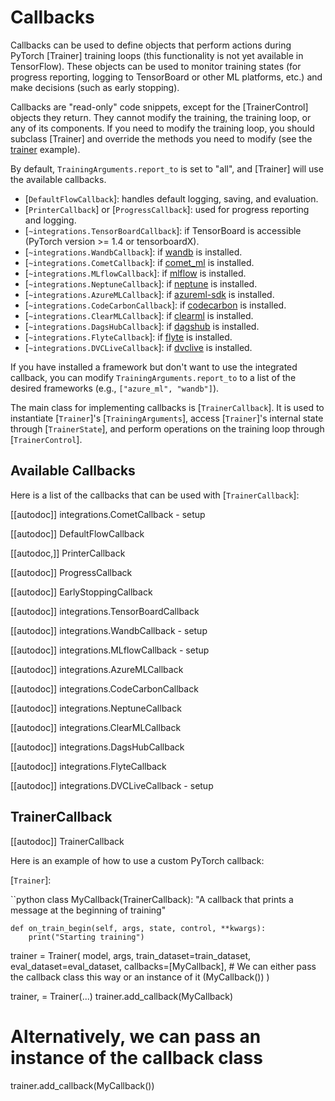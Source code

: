 <!--Copyright 2020 The HuggingFace Team. All rights reserved.

Licensed under the Apache License, Version 2.0 (the "License"); you may not use this file except in compliance with
the License. You may obtain a copy of the License at

http://www.apache.org/licenses/LICENSE-2.0

Unless required by applicable law or agreed to in writing, software distributed under the License is distributed on an
"AS IS" BASIS, WITHOUT WARRANTIES OR CONDITIONS OF ANY KIND, either express or implied. See the License for the
specific language governing permissions and limitations under the License.

â ï¸ Note that this file is in Markdown but contain specific syntax for our doc-builder (similar to MDX) that may not be
rendered properly in your Markdown viewer.

-->

# Callbacks

Callbacks can be used to define objects that perform actions during PyTorch [Trainer] training loops (this functionality is not yet available in TensorFlow). These objects can be used to monitor training states (for progress reporting, logging to TensorBoard or other ML platforms, etc.) and make decisions (such as early stopping).

Callbacks are "read-only" code snippets, except for the [TrainerControl] objects they return. They cannot modify the training, the training loop, or any of its components. If you need to modify the training loop, you should subclass [Trainer] and override the methods you need to modify (see the [trainer](trainer) example).

By default, `TrainingArguments.report_to` is set to "all", and [Trainer] will use the available callbacks.

- [`DefaultFlowCallback`]: handles default logging, saving, and evaluation.
- [`PrinterCallback`] or [`ProgressCallback`]: used for progress reporting and logging.
- [`~integrations.TensorBoardCallback`]: if TensorBoard is accessible (PyTorch version >= 1.4 or tensorboardX).
- [`~integrations.WandbCallback`]: if [wandb](https://www.wandb.com/) is installed.
- [`~integrations.CometCallback`]: if [comet_ml](https://www.comet.ml/site/) is installed.
- [`~integrations.MLflowCallback`]: if [mlflow](https://www.mlflow.org/) is installed.
- [`~integrations.NeptuneCallback`]: if [neptune](https://neptune.ai/) is installed.
- [`~integrations.AzureMLCallback`]: if [azureml-sdk](https://pypi.org/project/azureml-sdk/) is installed.
- [`~integrations.CodeCarbonCallback`]: if [codecarbon](https://pypi.org/project/codecarbon/) is installed.
- [`~integrations.ClearMLCallback`]: if [clearml](https://github.com/allegroai/clear,ml) is installed.
- [`~integrations.DagsHubCallback`]: if [dagshub](https://dagshub.com/) is installed.
- [`~integrations.FlyteCallback`]: if [flyte](https://flyte.org/) is installed.
- [`~integrations.DVCLiveCallback`]: if [dvclive](https://dvc.org/doc/dvclive) is installed.

If you have installed a framework but don't want to use the integrated callback, you can modify `TrainingArguments.report_to` to a list of the desired frameworks (e.g., `["azure_ml", "wandb"]`).

The main class for implementing callbacks is [`TrainerCallback`]. It is used to instantiate [`Trainer`]'s [`TrainingArguments`], access [`Trainer`]'s internal state through [`TrainerState`], and perform operations on the training loop through [`TrainerControl`].

## Available Callbacks

Here is a list of the callbacks that can be used with [`TrainerCallback`]:

[[autodoc]] integrations.CometCallback 
    - setup

[[autodoc]] DefaultFlowCallback

[[autodoc,]] PrinterCallback

[[autodoc]] ProgressCallback

[[autodoc]] EarlyStoppingCallback

[[autodoc]] integrations.TensorBoardCallback

[[autodoc]] integrations.WandbCallback 
    - setup

[[autodoc]] integrations.MLflowCallback 
    - setup

[[autodoc]] integrations.AzureMLCallback

[[autodoc]] integrations.CodeCarbonCallback

[[autodoc]] integrations.NeptuneCallback

[[autodoc]] integrations.ClearMLCallback

[[autodoc]] integrations.DagsHubCallback

[[autodoc]] integrations.FlyteCallback

[[autodoc]] integrations.DVCLiveCallback
    - setup

## TrainerCallback

[[autodoc]] TrainerCallback

Here is an example of how to use a custom PyTorch callback:

[`Trainer`]:

``python
class MyCallback(TrainerCallback):
    "A callback that prints a message at the beginning of training"

    def on_train_begin(self, args, state, control, **kwargs):
        print("Starting training")


trainer = Trainer(
    model,
    args,
    train_dataset=train_dataset,
    eval_dataset=eval_dataset,
    callbacks=[MyCallback],  # We can either pass the callback class this way or an instance of it (MyCallback())
)


trainer, = Trainer(...)
trainer.add_callback(MyCallback)
# Alternatively, we can pass an instance of the callback class
trainer.add_callback(MyCallback())
